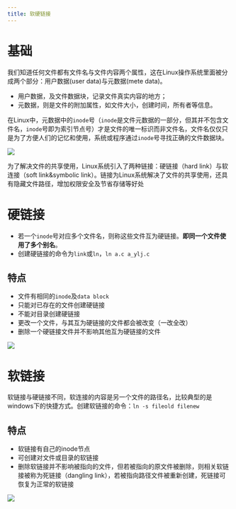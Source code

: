 ```yaml
---
title: 软硬链接
---
```

# 基础

我们知道任何文件都有文件名与文件内容两个属性，这在Linux操作系统里面被分成两个部分：用户数据(user data)与元数据(mete data)。

- 用户数据，及文件数据块，记录文件真实内容的地方；
- 元数据，则是文件的附加属性，如文件大小，创建时间，所有者等信息。

在Linux中，元数据中的`inode`号（`inode`是文件元数据的一部分，但其并不包含文件名，`inode`号即为索引节点号）才是文件的唯一标识而非文件名，文件名仅仅只是为了方便人们的记忆和使用，系统或程序通过`inode`号寻找正确的文件数据块。

![](https://picbed-1303839378.cos.ap-nanjing.myqcloud.com/picbed/202203202254445.png)

为了解决文件的共享使用，Linux系统引入了两种链接：硬链接（hard link）与软连接（soft link&symbolic link）。链接为Linux系统解决了文件的共享使用，还具有隐藏文件路径，增加权限安全及节省存储等好处

# 硬链接

- 若一个`inode`号对应多个文件名，则称这些文件互为硬链接。**即同一个文件使用了多个别名**。
- 创建硬链接的命令为`link`或`ln`，`ln a.c a_ylj.c`

## 特点

- 文件有相同的`inode`及`data block`
- 只能对已存在的文件创建硬链接
- 不能对目录创建硬链接
- 更改一个文件，与其互为硬链接的文件都会被改变（一改全改）
- 删除一个硬链接文件并不影响其他互为硬链接的文件

![](https://picbed-1303839378.cos.ap-nanjing.myqcloud.com/picbed/202203202255011.png)

# 软链接

软链接与硬链接不同，软连接的内容是另一个文件的路径名，比较典型的是windows下的快捷方式。创建软链接的命令：`ln -s fileold filenew`

## 特点

- 软链接有自己的inode节点
- 可创建对文件或目录的软链接
- 删除软链接并不影响被指向的文件，但若被指向的原文件被删除，则相关软链接被称为死链接（dangling link），若被指向路径文件被重新创建，死链接可恢复为正常的软链接

![](https://picbed-1303839378.cos.ap-nanjing.myqcloud.com/picbed/202203202256415.png)